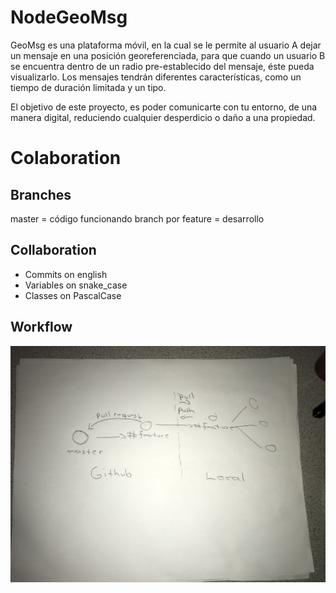# NodeGeoMsg

GeoMsg es una plataforma móvil, en la cual se le permite al usuario A dejar un mensaje en una posición georeferenciada, para que cuando un usuario B se encuentra dentro de un radio pre-establecido del mensaje, éste pueda visualizarlo. Los mensajes tendrán diferentes características, como un tiempo de duración limitada y un tipo.

El objetivo de este proyecto, es poder comunicarte con tu entorno, de una manera digital, reduciendo cualquier desperdicio o daño a una propiedad.

# Colaboration

## Branches

master = código funcionando
branch por feature = desarrollo

## Collaboration

* Commits on english
* Variables on snake_case
* Classes on PascalCase

## Workflow

![](./workflow.jpg)
